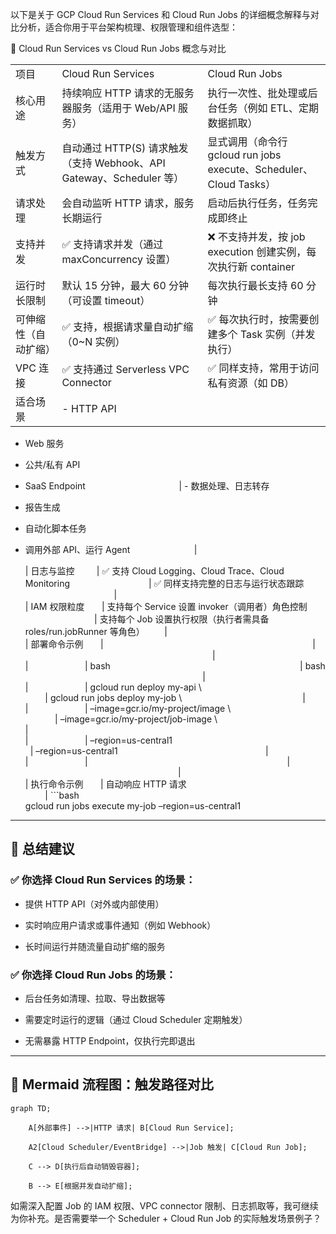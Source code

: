 以下是关于 GCP Cloud Run Services 和 Cloud Run Jobs 的详细概念解释与对比分析，适合你用于平台架构梳理、权限管理和组件选型：

📌 Cloud Run Services vs Cloud Run Jobs 概念与对比

|                      |                                                                      |                                                                    |
| -------------------- | -------------------------------------------------------------------- | ------------------------------------------------------------------ |
| 项目                 | Cloud Run Services                                                   | Cloud Run Jobs                                                     |
| 核心用途             | 持续响应 HTTP 请求的无服务器服务（适用于 Web/API 服务）              | 执行一次性、批处理或后台任务（例如 ETL、定期数据抓取）             |
| 触发方式             | 自动通过 HTTP(S) 请求触发（支持 Webhook、API Gateway、Scheduler 等） | 显式调用（命令行 gcloud run jobs execute、Scheduler、Cloud Tasks） |
| 请求处理             | 会自动监听 HTTP 请求，服务长期运行                                   | 启动后执行任务，任务完成即终止                                     |
| 支持并发             | ✅ 支持请求并发（通过 maxConcurrency 设置）                          | ❌ 不支持并发，按 job execution 创建实例，每次执行新 container     |
| 运行时长限制         | 默认 15 分钟，最大 60 分钟（可设置 timeout）                         | 每次执行最长支持 60 分钟                                           |
| 可伸缩性（自动扩缩） | ✅ 支持，根据请求量自动扩缩（0~N 实例）                              | ✅ 每次执行时，按需要创建多个 Task 实例（并发执行）                |
| VPC 连接             | ✅ 支持通过 Serverless VPC Connector                                 | ✅ 同样支持，常用于访问私有资源（如 DB）                           |
| 适合场景             | - HTTP API                                                           |                                                                    |

- Web 服务
- 公共/私有 API
- SaaS Endpoint                                      | - 数据处理、日志转存
- 报告生成
- 自动化脚本任务
- 调用外部 API、运行 Agent                          |

    | 日志与监控         | ✅ 支持 Cloud Logging、Cloud Trace、Cloud Monitoring                                | ✅ 同样支持完整的日志与运行状态跟踪                                             |  
     | IAM 权限粒度       | 支持每个 Service 设置 invoker（调用者）角色控制                                   | 支持每个 Job 设置执行权限（执行者需具备 roles/run.jobRunner 等角色）        |  
     | 部署命令示例       |                                                                                     |                                                                                 |  
     |                       | bash                                                                             | bash                                                                         |  
     |                       | gcloud run deploy my-api \                                                          | gcloud run jobs deploy my-job \                                                 |  
     |                       | –image=gcr.io/my-project/image \                                                   | –image=gcr.io/my-project/job-image \                                           |  
     |                       | –region=us-central1                                                                | –region=us-central1                                                            |  
     |                       |                                                                                 |                                                                             |  
     | 执行命令示例       | 自动响应 HTTP 请求                                                                 | ```bash  
     gcloud run jobs execute my-job –region=us-central1

---

## 🧠 总结建议

### ✅ 你选择 Cloud Run **Services** 的场景：

- 提供 HTTP API（对外或内部使用）

- 实时响应用户请求或事件通知（例如 Webhook）

- 长时间运行并随流量自动扩缩的服务

### ✅ 你选择 Cloud Run **Jobs** 的场景：

- 后台任务如清理、拉取、导出数据等

- 需要定时运行的逻辑（通过 Cloud Scheduler 定期触发）

- 无需暴露 HTTP Endpoint，仅执行完即退出

---

## 🔁 Mermaid 流程图：触发路径对比

```mermaid
graph TD;

    A[外部事件] -->|HTTP 请求| B[Cloud Run Service];

    A2[Cloud Scheduler/EventBridge] -->|Job 触发| C[Cloud Run Job];

    C --> D[执行后自动销毁容器];

    B --> E[根据并发自动扩缩];
```

如需深入配置 Job 的 IAM 权限、VPC connector 限制、日志抓取等，我可继续为你补充。是否需要举一个 Scheduler + Cloud Run Job 的实际触发场景例子？
